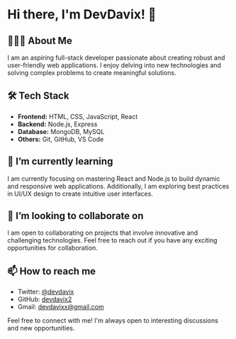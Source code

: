 # Hi there, I'm DevDavix! 👋

## 👨🏻‍💻 About Me
I am an aspiring full-stack developer passionate about creating robust and user-friendly web applications. I enjoy delving into new technologies and solving complex problems to create meaningful solutions.

## 🛠️ Tech Stack
- **Frontend:** HTML, CSS, JavaScript, React
- **Backend:** Node.js, Express
- **Database:** MongoDB, MySQL
- **Others:** Git, GitHub, VS Code

## 🌱 I’m currently learning
I am currently focusing on mastering React and Node.js to build dynamic and responsive web applications. Additionally, I am exploring best practices in UI/UX design to create intuitive user interfaces.

## 👯 I’m looking to collaborate on
I am open to collaborating on projects that involve innovative and challenging technologies. Feel free to reach out if you have any exciting opportunities for collaboration.

## 📫 How to reach me
- Twitter: [@devdavix](https://twitter.com/devdavix)
- GitHub: [devdavix2](https://github.com/devdavix2)
- Gmail: devdavixx@gmail.com

Feel free to connect with me! I'm always open to interesting discussions and new opportunities.
